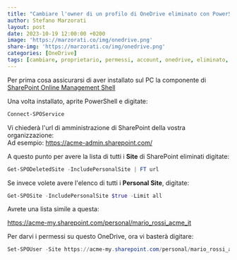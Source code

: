 ```yaml
---
title: "Cambiare l'owner di un profilo di OneDrive eliminato con PowerShell"
author: Stefano Marzorati
layout: post
date: 2023-10-19 12:00:00 +0200
image: 'https://marzorati.co/img/onedrive.png'
share-img: 'https://marzorati.co/img/onedrive.png'
categories: [OneDrive]
tags: [cambiare, proprietario, permessi, account, onedrive, eliminato, deleted, powershell]
---
```

Per prima cosa assicurarsi di aver installato sul PC la componente di <a href="https://www.microsoft.com/en-us/download/details.aspx?id=35588" target="_blank">SharePoint Online Management Shell</a>

Una volta installato, aprite PowerShell e digitate:   

~~~powershell
Connect-SPOService
~~~
Vi chiederà l'url di amministrazione di SharePoint della vostra organizzazione:   
Ad esempio: <a href="https://acme-admin.sharepoint.com/" target="_blank">https://acme-admin.sharepoint.com/</a>

A questo punto per avere la lista di tutti i **Site** di SharePoint eliminati digitate:   
~~~powershell
Get-SPODeletedSite -IncludePersonalSite | FT url
~~~

Se invece volete avere l'elenco di tutti i **Personal Site**, digitate:   
~~~powershell
Get-SPOSite -IncludePersonalSite $true -Limit all
~~~

Avrete una lista simile a questa:   

<a href="https://acme-my.sharepoint.com/personal/mario_rossi_acme_it" target="_blank">https://acme-my.sharepoint.com/personal/mario_rossi_acme_it</a>

Per darvi i permessi su questo OneDrive, ora vi basterà digitare:    
~~~powershell
Set-SPOUser -Site https://acme-my.sharepoint.com/personal/mario_rossi_acme_it/_layouts/15/onedrive.aspx -LoginName mio_nome@acme.it -IsSiteCollectionAdmin $True -ErrorAction SilentlyContinue
~~~